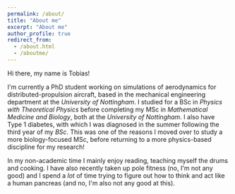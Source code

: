 ```yaml
---
permalink: /about/
title: "About me"
excerpt: "About me"
author_profile: true
redirect_from: 
  - /about.html
  - /aboutme/
---
```


Hi there, my name is Tobias!

I'm currently a PhD student working on simulations of aerodynamics for distributed-propulsion aircraft, based in the mechanical engineering department at the *University of Nottingham*. I studied for a BSc in *Physics with Theoretical Physics* before completing my MSc in *Mathematical Medicine and Biology*, both at the *University of Nottingham*. I also have Type 1 diabetes, with which I was diagnosed in the summer following the third year of my *BSc*. This was one of the reasons I moved over to study a more biology-focused MSc, before returning to a more physics-based discipline for my research!

In my non-academic time I mainly enjoy reading, teaching myself the drums and cooking. I have also recently taken up pole fitness (no, I'm not any good) and I spend a *lot* of time trying to figure out how to think and act like a human pancreas (and no, I'm also not any good at this).
